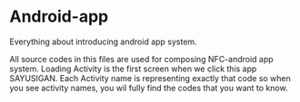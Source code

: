 # Android-app
Everything about introducing android app system.

All source codes in this files are used for composing NFC-android app system.
Loading Activity is the first screen when we click this app SAYUSIGAN. 
Each Activity name is representing exactly that code so when you see activity names, you wil fully find the codes that you want to know.
